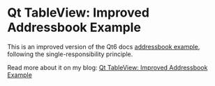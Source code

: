 # Qt TableView: Improved Addressbook Example

This is an improved version of the Qt6 docs [addressbook example](https://doc.qt.io/qt-6/qtwidgets-itemviews-addressbook-example.html), following the single-responsibility principle.

Read more about it on my blog: [Qt TableView: Improved Addressbook Example](https://nouwaarom.com/qt/2021/12/19/qt-addressbook-example.html)
